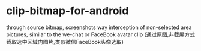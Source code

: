 clip-bitmap-for-android
=======================

through source bitmap, screenshots way interception of non-selected area pictures, similar to the we-chat or FaceBook avatar clip (通过原图,非截屏方式截取选中区域内图片,类似微信FaceBook头像选取)
